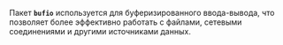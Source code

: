 Пакет **`bufio`** используется для буферизированного ввода-вывода, что позволяет более эффективно работать с файлами, сетевыми соединениями и другими источниками данных.